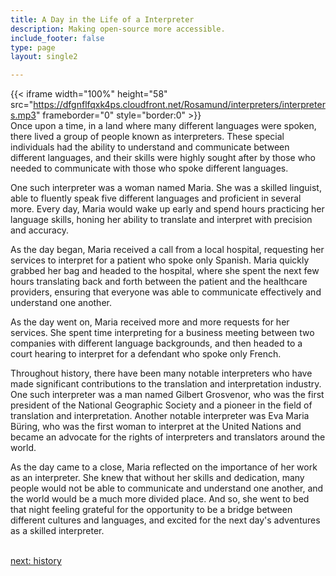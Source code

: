 ```yaml
---
title: A Day in the Life of a Interpreter
description: Making open-source more accessible.
include_footer: false
type: page
layout: single2

---
```


{{< iframe width="100%" height="58" src="https://dfgnflfqxk4ps.cloudfront.net/Rosamund/interpreters/interpreters.mp3" frameborder="0" style="border:0" >}}<br>
Once upon a time, in a land where many different languages were spoken, there lived a group of people known as interpreters. These special individuals had the ability to understand and communicate between different languages, and their skills were highly sought after by those who needed to communicate with those who spoke different languages.

One such interpreter was a woman named Maria. She was a skilled linguist, able to fluently speak five different languages and proficient in several more. Every day, Maria would wake up early and spend hours practicing her language skills, honing her ability to translate and interpret with precision and accuracy.

As the day began, Maria received a call from a local hospital, requesting her services to interpret for a patient who spoke only Spanish. Maria quickly grabbed her bag and headed to the hospital, where she spent the next few hours translating back and forth between the patient and the healthcare providers, ensuring that everyone was able to communicate effectively and understand one another.

As the day went on, Maria received more and more requests for her services. She spent time interpreting for a business meeting between two companies with different language backgrounds, and then headed to a court hearing to interpret for a defendant who spoke only French.

Throughout history, there have been many notable interpreters who have made significant contributions to the translation and interpretation industry. One such interpreter was a man named Gilbert Grosvenor, who was the first president of the National Geographic Society and a pioneer in the field of translation and interpretation. Another notable interpreter was Eva Maria Büring, who was the first woman to interpret at the United Nations and became an advocate for the rights of interpreters and translators around the world.

As the day came to a close, Maria reflected on the importance of her work as an interpreter. She knew that without her skills and dedication, many people would not be able to communicate and understand one another, and the world would be a much more divided place. And so, she went to bed that night feeling grateful for the opportunity to be a bridge between different cultures and languages, and excited for the next day's adventures as a skilled interpreter.

<br>
<a href="https://workdojos.com/interpreters/history">next: history</a>
<br>
</p>